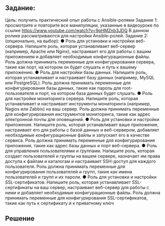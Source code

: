 ## Задание:
Цель: получить практический опыт работы c Ansible-ролями
Задание 1: просмотрите и повторите все манипуляции, указанные в
видеоуроке по ссылке
https://www.youtube.com/watch?v=9pHMZnb3JDQ
В данном ролике рассматриваются для настройки Ansible-ролей.
Задание 2: (опционально, на выбор):
● Роль для установки и настройки веб-сервера. Напишите роль, которая
устанавливает веб-сервер (например, Apache или Nginx), настраивает
его для работы с вашим приложением и добавляет необходимые
конфигурационные файлы. Роль должна принимать переменные для
конфигурирования сервера, такие как порт, на котором он будет
слушать и путь к вашему приложению.
● Роль для настройки базы данных. Напишите роль, которая
устанавливает и настраивает базу данных (например, MySQL или
PostgreSQL). Роль должна принимать переменные для
конфигурирования базы данных, такие как пароль для
root-пользователя и порт, на котором база данных будет слушать.
● Роль для настройки мониторинга сервера. Напишите роль, которая
устанавливает и настраивает инструменты мониторинга (например,
Nagios или Zabbix) на ваш сервер. Роль должна принимать переменные
для конфигурирования инструментов мониторинга, такие как адрес
электронной почты для оповещений.
● Роль для установки и настройки приложения. Напишите роль, которая
устанавливает ваше приложение, настраивает его для работы с базой
данных и веб-сервером, добавляет необходимые конфигурационные
файлы и запускает его в качестве сервиса. Роль должна принимать
переменные для конфигурирования приложения, такие как адрес базы
данных и порт веб-сервера.
● Роль для управления пользователями и группами. Напишите роль,
которая создает пользователей и группы на вашем сервере, назначает
им права доступа к файлам и каталогам и настраивает SSH-доступ для
каждого пользователя. Роль должна принимать переменные для
конфигурирования пользователей и групп, такие как имена
пользователей и групп и их пароли.
● Роль для установки и настройки SSL-сертификатов. Напишите роль,
которая устанавливает SSL-сертификаты на ваш сервер, настраивает
веб-сервер для работы с ними и добавляет необходимые
конфигурационные файлы. Роль должна принимать переменные для
конфигурирования SSL-сертификатов, такие как путь к сертификату и к
приватному ключ

## Решение

